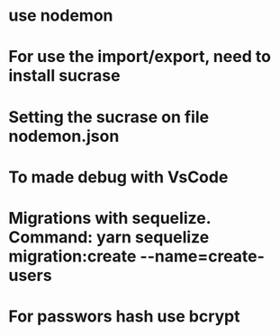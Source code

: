 # use nodemon
# For use the import/export, need to install sucrase
# Setting the sucrase on file nodemon.json
# To made debug with VsCode
# Migrations with sequelize. Command: yarn sequelize migration:create --name=create-users
# For passwors hash use bcrypt

